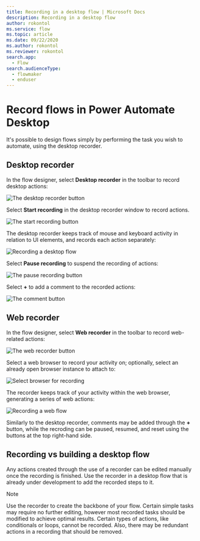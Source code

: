 ```yaml
---
title: Recording in a desktop flow | Microsoft Docs
description: Recording in a desktop flow
author: rokontol
ms.service: flow
ms.topic: article
ms.date: 09/22/2020
ms.author: rokontol
ms.reviewer: rokontol
search.app: 
  - Flow
search.audienceType: 
  - flowmaker
  - enduser
---
```


# Record flows in Power Automate Desktop



It's possible to design flows simply by performing the task you wish to automate, using the desktop recorder.

## Desktop recorder
In the flow designer, select **Desktop recorder** in the toolbar to record desktop actions:

![The desktop recorder button](./media/recording-flow/desktop-recorder-button.png)

Select **Start recording** in the desktop recorder window to record actions.

![The start recording button](./media/recording-flow/start-recording-button.png)

The desktop recorder keeps track of mouse and keyboard activity in relation to UI elements, and records each action separately:

![Recording a desktop flow](./media/recording-flow/recording-flow.png)

 Select **Pause recording** to suspend the recording of actions:
 
![The pause recording button](./media/recording-flow/pause-recording-button.png)
 
 Select **+** to add a comment to the recorded actions:

![The comment button](./media/recording-flow/comment-button.png)

 ## Web recorder

In the flow designer, select **Web recorder** in the toolbar to record web-related actions:

![The web recorder button](./media/recording-flow/web-recorder-button.png)

Select a web browser to record your activity on; optionally, select an already open browser instance to attach to:

![Select browser for recording](./media/recording-flow/select-browser-for-recording.png)

The recorder keeps track of your activity within the web browser, generating a series of web actions:

![Recording a web flow](./media/recording-flow/recording-web-flow.png)

Similarly to the desktop recorder, comments may be added through the **+** button, while the recroding can be paused, resumed, and reset using the buttons at the top right-hand side.

 ## Recording vs building a desktop flow

Any actions created through the use of a recorder can be edited manually once the recording is finished. Use the recorder in a desktop flow that is already under development to add the recorded steps to it.

> [!NOTE]
> Use the recorder to create the backbone of your flow. Certain simple tasks may require no further editing, however most recorded tasks should be modified to achieve optimal results. Certain types of actions, like conditionals or loops, cannot be recorded. Also, there may be redundant actions in a recording that should be removed.